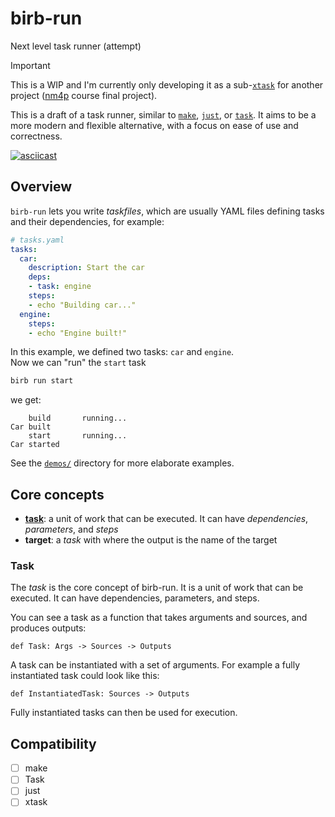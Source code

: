 # birb-run
Next level task runner (attempt)

> [!IMPORTANT]
> This is a WIP and I'm currently only developing it as a
> sub-[`xtask`](https://github.com/matklad/cargo-xtask) for another project ([nm4p](https://github.com/LucaCiucci/nm4p) course final project).

This is a draft of a task runner, similar to [`make`](https://www.gnu.org/software/make/), [`just`](https://just.systems/), or [`task`](https://taskfile.dev/). It aims to be a more modern and flexible alternative, with a focus on ease of use and correctness.

[![asciicast](https://asciinema.org/a/59zfSVVv8BzgaPb9FbYi9ByYp.svg)](https://asciinema.org/a/59zfSVVv8BzgaPb9FbYi9ByYp)

## Overview

`birb-run` lets you write _taskfiles_, which are usually YAML files defining tasks and their dependencies, for example:
```yaml
# tasks.yaml
tasks:
  car:
    description: Start the car
    deps:
    - task: engine
    steps:
    - echo "Building car..."
  engine:
    steps:
    - echo "Engine built!"
```
In this example, we defined two tasks: `car` and `engine`.  
Now we can "run" the `start` task
```sh
birb run start
```
we get:
```plain
    build       running...
Car built
    start       running...
Car started
```

See the [`demos/`](./demos/) directory for more elaborate examples.

## Core concepts

- [**task**](#task): a unit of work that can be executed. It can have _dependencies_, _parameters_, and _steps_
- **target**: a _task_ with where the output is the name of the target

### Task

The _task_ is the core concept of birb-run. It is a unit of work that can be executed. It can have dependencies, parameters, and steps.

You can see a task as a function that takes arguments and sources, and produces outputs:
```lean
def Task: Args -> Sources -> Outputs
```

A task can be instantiated with a set of arguments. For example a fully instantiated task could look like this:
```lean
def InstantiatedTask: Sources -> Outputs
```
Fully instantiated tasks can then be used for execution.


## Compatibility

- [ ] make
- [ ] Task
- [ ] just
- [ ] xtask
